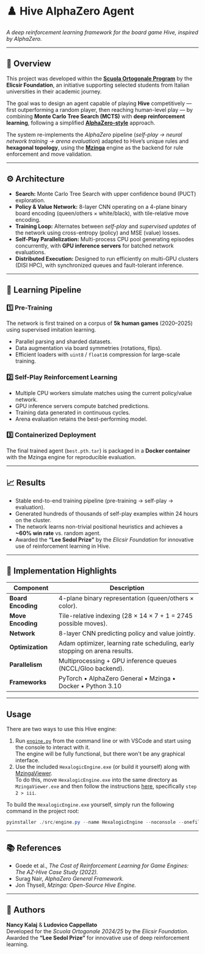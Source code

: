 # ♟️ Hive AlphaZero Agent  
*A deep reinforcement learning framework for the board game Hive, inspired by AlphaZero.*

---

## 🎯 Overview  
This project was developed within the [**Scuola Ortogonale Program**](https://www.elicsir.it/scuola-ortogonale) by the **Elicsir Foundation**, an initiative supporting selected students from Italian universities in their academic journey.  

The goal was to design an agent capable of playing **Hive** competitively — first outperforming a random player, then reaching human-level play — by combining **Monte Carlo Tree Search (MCTS)** with **deep reinforcement learning**, following a simplified [**AlphaZero-style**](https://suragnair.github.io/posts/alphazero.html) approach.

The system re-implements the *AlphaZero* pipeline (*self-play → neural network training → arena evaluation*) adapted to Hive’s unique rules and **hexagonal topology**, using the [**Mzinga**](https://github.com/jonthysell/Mzinga) engine as the backend for rule enforcement and move validation.

---

## ⚙️ Architecture  
- **Search:** Monte Carlo Tree Search with upper confidence bound (PUCT) exploration.  
- **Policy & Value Network:** 8-layer CNN operating on a 4-plane binary board encoding (queen/others × white/black), with tile-relative move encoding.  
- **Training Loop:** Alternates between *self-play* and *supervised updates* of the network using cross-entropy (policy) and MSE (value) losses.  
- **Self-Play Parallelization:** Multi-process CPU pool generating episodes concurrently, with **GPU inference servers** for batched network evaluations.  
- **Distributed Execution:** Designed to run efficiently on multi-GPU clusters (DISI HPC), with synchronized queues and fault-tolerant inference.

---

## 🧠 Learning Pipeline  

### 1️⃣ Pre-Training  
The network is first trained on a corpus of **5k human games** (2020–2025) using supervised imitation learning.  
- Parallel parsing and sharded datasets.  
- Data augmentation via board symmetries (rotations, flips).  
- Efficient loaders with `uint8` / `float16` compression for large-scale training.

### 2️⃣ Self-Play Reinforcement Learning  
- Multiple CPU workers simulate matches using the current policy/value network.  
- GPU inference servers compute batched predictions.  
- Training data generated in continuous cycles.  
- Arena evaluation retains the best-performing model.

### 3️⃣ Containerized Deployment  
The final trained agent (`best.pth.tar`) is packaged in a **Docker container** with the Mzinga engine for reproducible evaluation.

---

## 📈 Results  
- Stable end-to-end training pipeline (pre-training → self-play → evaluation).  
- Generated hundreds of thousands of self-play examples within 24 hours on the cluster.  
- The network learns non-trivial positional heuristics and achieves a **~60% win rate** vs. random agent.  
- Awarded the **“Lee Sedol Prize”** by the *Elicsir Foundation* for innovative use of reinforcement learning in Hive.

---

## 🧩 Implementation Highlights  

| Component | Description |
|------------|-------------|
| **Board Encoding** | 4-plane binary representation (queen/others × color). |
| **Move Encoding** | Tile-relative indexing (28 × 14 × 7 + 1 = 2745 possible moves). |
| **Network** | 8-layer CNN predicting policy and value jointly. |
| **Optimization** | Adam optimizer, learning rate scheduling, early stopping on arena results. |
| **Parallelism** | Multiprocessing + GPU inference queues (NCCL/Gloo backend). |
| **Frameworks** | PyTorch • AlphaZero General • Mzinga • Docker • Python 3.10 |

---

## Usage

There are two ways to use this Hive engine:

1. Run [`engine.py`](/src/engine.py) from the command line or with VSCode and start using the console to interact with it.  
   The engine will be fully functional, but there won't be any graphical interface.
2. Use the included `HexalogicEngine.exe` (or build it yourself) along with [MzingaViewer](https://github.com/jonthysell/Mzinga/wiki/MzingaViewer).  
   To do this, move `HexalogicEngine.exe` into the same directory as `MzingaViewer.exe` and then follow the instructions [here](https://github.com/jonthysell/Mzinga/wiki/BuildingAnEngine), specifically `step 2 > iii`.

To build the `HexalogicEngine.exe` yourself, simply run the following command in the project root:
```powershell
pyinstaller ./src/engine.py --name HexalogicEngine --noconsole --onefile
```

---

## 📚 References  
- Goede et al., *The Cost of Reinforcement Learning for Game Engines: The AZ-Hive Case Study (2022).*  
- Surag Nair, *AlphaZero General Framework.*  
- Jon Thysell, *Mzinga: Open-Source Hive Engine.*

---

## 👥 Authors  
**Nancy Kalaj** & **Ludovico Cappellato**  
Developed for the *Scuola Ortogonale 2024/25* by the *Elicsir Foundation*.  
Awarded the **“Lee Sedol Prize”** for innovative use of deep reinforcement learning.
